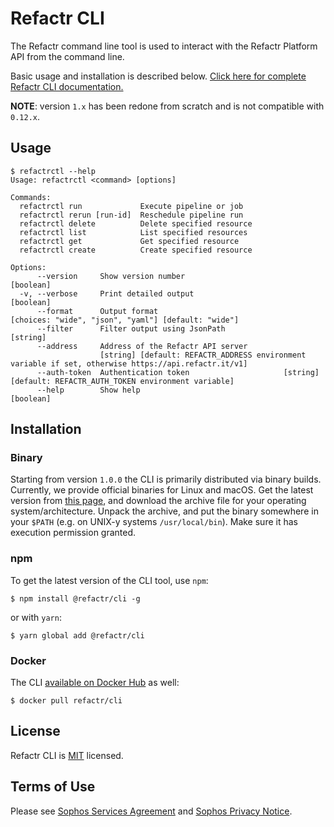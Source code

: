 # Refactr CLI

The Refactr command line tool is used to interact with the Refactr Platform API from the command line.

Basic usage and installation is described below. [Click here for complete Refactr CLI documentation.](https://docs.refactr.it/docs/using-the-cli/)

**NOTE**: version `1.x` has been redone from scratch and is not compatible with `0.12.x`.

## Usage

```shell
$ refactrctl --help   
Usage: refactrctl <command> [options]

Commands:
  refactrctl run             Execute pipeline or job
  refactrctl rerun [run-id]  Reschedule pipeline run
  refactrctl delete          Delete specified resource
  refactrctl list            List specified resources
  refactrctl get             Get specified resource
  refactrctl create          Create specified resource

Options:
      --version     Show version number                                                                        [boolean]
  -v, --verbose     Print detailed output                                                                      [boolean]
      --format      Output format                                    [choices: "wide", "json", "yaml"] [default: "wide"]
      --filter      Filter output using JsonPath                                                                [string]
      --address     Address of the Refactr API server
                    [string] [default: REFACTR_ADDRESS environment variable if set, otherwise https://api.refactr.it/v1]
      --auth-token  Authentication token                     [string] [default: REFACTR_AUTH_TOKEN environment variable]
      --help        Show help                                                                                  [boolean]
```

## Installation

### Binary

Starting from version `1.0.0` the CLI is primarily distributed via binary builds.
Currently, we provide official binaries for Linux and macOS. Get the
latest version from [this page](https://github.com/refactr/refactr-cli/releases/latest),
and download the archive file for your operating system/architecture.
Unpack the archive, and put the binary somewhere in your `$PATH` (e.g. on UNIX-y systems `/usr/local/bin`).
Make sure it has execution permission granted.

### npm

To get the latest version of the CLI tool, use `npm`:

```shell
$ npm install @refactr/cli -g
```

or with `yarn`:
```shell
$ yarn global add @refactr/cli
```

### Docker

The CLI [available on Docker Hub](https://hub.docker.com/r/refactr/cli) as well:

```shell
$ docker pull refactr/cli
```

## License
Refactr CLI is [MIT](./LICENSE) licensed.


## Terms of Use

Please see [Sophos Services Agreement](https://www.sophos.com/en-us/legal/sophos-services-agreement.aspx) and [Sophos Privacy Notice](https://www.sophos.com/en-us/legal/sophos-group-privacy-notice.aspx).
